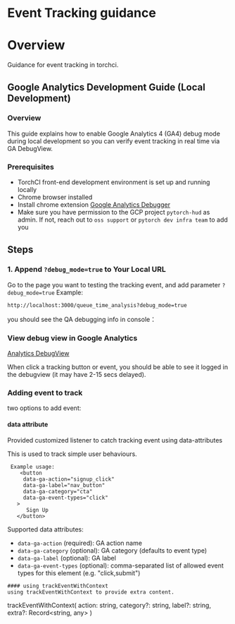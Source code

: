 # Event Tracking guidance

# Overview

Guidance for event tracking in torchci.

## Google Analytics Development Guide (Local Development)

### Overview

This guide explains how to enable Google Analytics 4 (GA4) debug mode during local development so you can verify event tracking in real time via GA DebugView.

### Prerequisites

- TorchCI front-end development environment is set up and running locally
- Chrome browser installed
- Install chrome extension [Google Analytics Debugger](https://chrome.google.com/webstore/detail/jnkmfdileelhofjcijamephohjechhna)
- Make sure you have permission to the GCP project `pytorch-hud` as admin. If not, reach out to `oss support` or `pytorch dev infra team` to add you

## Steps

### 1. Append `?debug_mode=true` to Your Local URL

Go to the page you want to testing the tracking event, and add parameter `?debug_mode=true`
Example:

```
http://localhost:3000/queue_time_analysis?debug_mode=true
```

you should see the QA debugging info in console：

### View debug view in Google Analytics

[Analytics DebugView](https://analytics.google.com/analytics/web/#/a44373548p420079840/admin/debugview/overview)

When click a tracking button or event, you should be able to see it logged in the debugview (it may have 2-15 secs delayed).

### Adding event to track

two options to add event:

#### data attribute

Provided customized listener to catch tracking event using data-attributes

This is used to track simple user behaviours.

```tsx
 Example usage:
    <button
     data-ga-action="signup_click"
     data-ga-label="nav_button"
     data-ga-category="cta"
     data-ga-event-types="click"
   >
      Sign Up
   </button>
```

Supported data attributes:

- `data-ga-action` (required): GA action name
- `data-ga-category` (optional): GA category (defaults to event type)
- `data-ga-label` (optional): GA label
- `data-ga-event-types` (optional): comma-separated list of allowed event types for this element (e.g. "click,submit")

```
#### using trackEventWithContext
using trackEventWithContext to provide extra content.

```
trackEventWithContext(
  action: string,
  category?: string,
  label?: string,
  extra?: Record<string, any>
)
```
